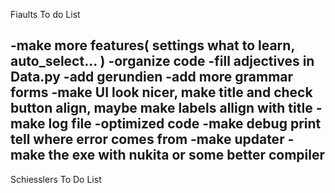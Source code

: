 Fiaults To do List

-make more features( settings what to learn, auto_select... )
-organize code
-fill adjectives in Data.py
-add gerundien
-add more grammar forms
-make UI look nicer, make title and check button align, maybe make labels allign with title
-make log file
-optimized code
-make debug print tell where error comes from
-make updater
-make the exe with nukita or some better compiler
------------------------------------
Schiesslers To Do List
